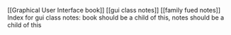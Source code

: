 [[Graphical User Interface book]] 
[[gui class notes]]
[[family fued notes]]
Index for gui class notes: book should be a child of this, notes should be a child of this
